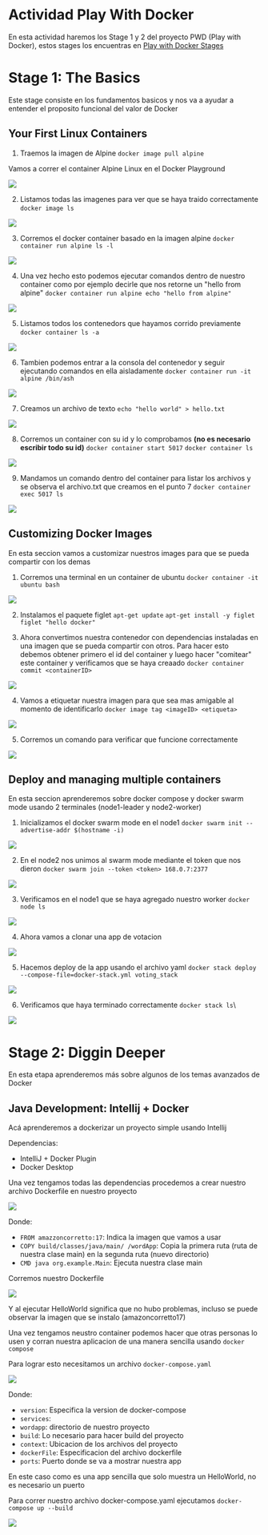 # Actividad Play With Docker

En esta actividad haremos los Stage 1 y 2 del proyecto PWD (Play with Docker), estos stages los encuentras en [Play with Docker Stages](https://training.play-with-docker.com/)

# Stage 1: The Basics

Este stage consiste en los fundamentos basicos y nos va a ayudar a entender el proposito funcional del valor de Docker

##  Your First Linux Containers

1. Traemos la imagen de Alpine `docker image pull alpine`

Vamos a correr el container Alpine Linux en el Docker Playground

![](images/image.png)

2. Listamos todas las imagenes para ver que se haya traido correctamente `docker image ls`

![](images/image-1.png)

3. Corremos el docker container basado en la imagen alpine `docker container run alpine ls -l`

![](images/image-2.png)

4. Una vez hecho esto podemos ejecutar comandos dentro de nuestro container como por ejemplo decirle que nos retorne un "hello from alpine" `docker container run alpine echo "hello from alpine"`

![](images/image-3.png)

5. Listamos todos los contenedors que hayamos corrido previamente `docker container ls -a`

![](images/image-4.png)

6. Tambien podemos entrar a la consola del contenedor y seguir ejecutando comandos en ella aisladamente `docker container run -it alpine /bin/ash`

![](images/image-5.png)

7. Creamos un archivo de texto `echo "hello world" > hello.txt`

![](images/image-6.png)

8. Corremos un container con su id y lo comprobamos **(no es necesario escribir todo su id)** `docker container start 5017` `docker container ls`

![](images/image-7.png)

9. Mandamos un comando dentro del container para listar los archivos y se observa el archivo.txt que creamos en el punto 7 `docker container exec 5017 ls`

![](images/image-8.png)

##  Customizing Docker Images

En esta seccion vamos a customizar nuestros images para que se pueda compartir con los demas 

1. Corremos una terminal en un container de ubuntu `docker container -it ubuntu bash`

![](images/image-9.png)

2. Instalamos el paquete figlet `apt-get update` `apt-get install -y figlet` `figlet "hello docker"`

3. Ahora convertimos nuestra contenedor con dependencias instaladas en una imagen que se pueda compartir con otros. Para hacer esto debemos obtener primero el id del container y luego hacer "comitear" este container y verificamos que se haya creaado `docker container commit <containerID>`

![](images/image-10.png)

4. Vamos a etiquetar nuestra imagen para que sea mas amigable al momento de identificarlo `docker image tag <imageID> <etiqueta>`

![](images/image-12.png)

5. Corremos un comando para verificar que funcione correctamente

![](images/image-13.png)

##  Deploy and managing multiple containers

En esta seccion aprenderemos sobre docker compose y docker swarm mode usando 2 terminales (node1-leader y node2-worker)

1. Inicializamos el docker swarm mode en el node1 `docker swarm init --advertise-addr $(hostname -i)`

![](images/image-14.png)

2. En el node2 nos unimos al swarm mode mediante el token que nos dieron `docker swarm join --token <token> 168.0.7:2377`

![](images/image-15.png)

3. Verificamos en el node1 que se haya agregado nuestro worker `docker node ls`

![](images/image-16.png)

4. Ahora vamos a clonar una app de votacion

![](images/image-17.png)

5. Hacemos deploy de la app usando el archivo yaml `docker stack deploy --compose-file=docker-stack.yml voting_stack`

![](images/image-18.png)

6. Verificamos que haya terminado correctamente `docker stack ls`\

![](images/image-19.png)

# Stage 2: Diggin Deeper

En esta etapa aprenderemos más sobre algunos de los temas avanzados de Docker

## Java Development: Intellij + Docker

Acá aprenderemos a dockerizar un proyecto simple usando Intellij

Dependencias:

- IntelliJ + Docker Plugin
- Docker Desktop

Una vez tengamos todas las dependencias procedemos a crear nuestro archivo Dockerfile en nuestro proyecto

![](images/screenshot_65.png)

Donde:

- `FROM amazzoncorretto:17`: Indica la imagen que vamos a usar
- `COPY build/classes/java/main/ /wordApp`: Copia la primera ruta (ruta de nuestra clase main) en la segunda ruta (nuevo directorio)
- `CMD java org.example.Main`: Ejecuta nuestra clase main

Corremos nuestro Dockerfile

![](images/image-20.png)

Y al ejecutar HelloWorld significa que no hubo problemas, incluso se puede observar la imagen que se instalo (amazoncorretto17)

Una vez tengamos neustro container podemos hacer que otras personas lo usen y corran nuestra aplicacion de una manera sencilla usando `docker compose`

Para lograr esto necesitamos un archivo `docker-compose.yaml`

![](images/image-21.png)

Donde:

- `version`: Especifica la version de docker-compose
- `services`:
- `wordapp`: directorio de nuestro proyecto
- `build`: Lo necesario para hacer build del proyecto
- `context`: Ubicacion de los archivos del proyecto
- `dockerFile`: Especificacion del archivo dockerfile
- `ports`: Puerto donde se va a mostrar nuestra app

En este caso como es una app sencilla que solo muestra un HelloWorld, no es necesario un puerto

Para correr nuestro archivo docker-compose.yaml ejecutamos `docker-compose up --build`

![](images/image-22.png)